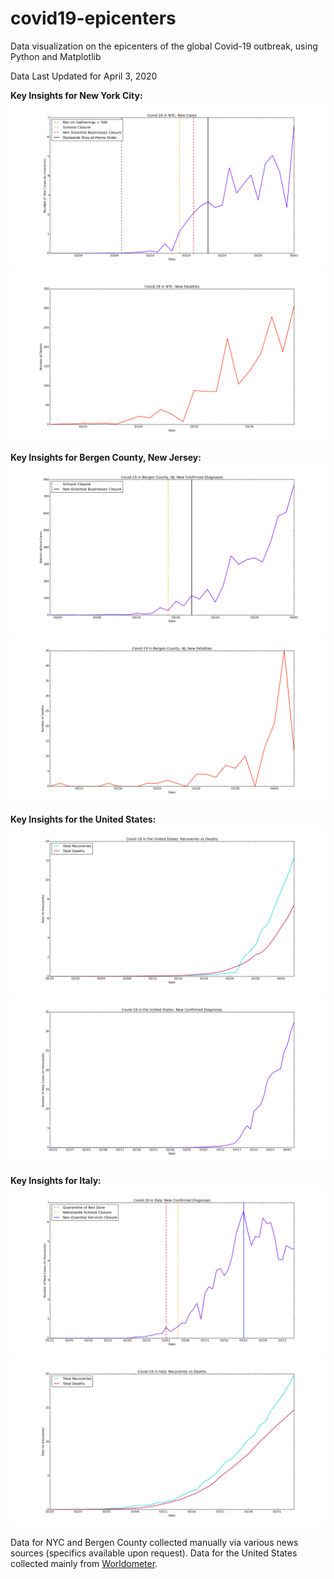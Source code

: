 # covid19-epicenters
Data visualization on the epicenters of the global Covid-19 outbreak, using Python and Matplotlib

Data Last Updated for April 3, 2020

**Key Insights for New York City:**
![NYC New Cases Each Day](./nyc/n-nc.png)
![NYC New Deaths Each Day](./nyc/n-nd.png)

**Key Insights for Bergen County, New Jersey:**
![Bergen County New Cases Each Day](./bergen-county/b-nc.png)
![Bergen County New Deaths Each Day](./bergen-county/b-nd.png)

**Key Insights for the United States:**
![USA Recoveries vs Deaths](./usa/us-rvd.png)
![USA New Cases](./usa/us-nc.png)

**Key Insights for Italy:**
![Italy New Cases](./italy/it-nc.png)
![Italy Recoveries vs Deaths](./italy/it-rvd.png)

Data for NYC and Bergen County collected manually via various news sources (specifics available upon request). Data for the United States collected mainly from [Worldometer](https://www.worldometers.info/coronavirus/country/us/).
